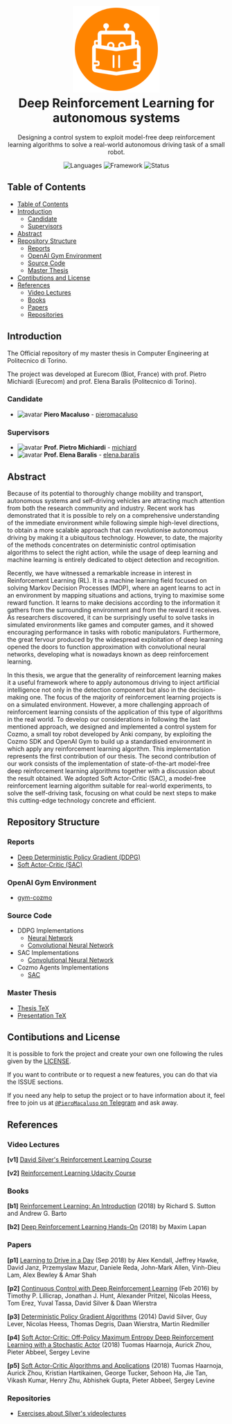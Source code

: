 <h1 align="center">
  <a href="https://github.com/pieromacaluso/RoomMonitor" title="RoomMonitor Documentation">
    <img alt="RoomMonitor" src="stuff/logo.svg" width="200px" height="200px" />
  </a>
  <br/>
  Deep Reinforcement Learning for autonomous systems
</h1>

<p align="center">
  Designing a control system to exploit model-free deep reinforcement learning algorithms to solve a real-world autonomous driving task of a small robot.
</p>

<p align="center">
 <img alt="Languages" src="https://img.shields.io/badge/Languages-Python-orange"/>
 <img alt="Framework" src="https://img.shields.io/badge/Framework-PyTorch%20|_OpenAI_Gym%20|_Flask-green"/>
<img alt="Status" src="https://img.shields.io/badge/Status-Work In Progress-orange"/>
</p>

## Table of Contents

- [Table of Contents](#table-of-contents)
- [Introduction](#introduction)
  - [Candidate](#candidate)
  - [Supervisors](#supervisors)
- [Abstract](#abstract)
- [Repository Structure](#repository-structure)
  - [Reports](#reports)
  - [OpenAI Gym Environment](#openai-gym-environment)
  - [Source Code](#source-code)
  - [Master Thesis](#master-thesis)
- [Contibutions and License](#contibutions-and-license)
- [References](#references)
  - [Video Lectures](#video-lectures)
  - [Books](#books)
  - [Papers](#papers)
  - [Repositories](#repositories)

## Introduction

The Official repository of my master thesis in Computer Engineering at Politecnico di Torino.

The project was developed at Eurecom (Biot, France) with prof. Pietro Michiardi (Eurecom) and prof. Elena Baralis (Politecnico di Torino).

### Candidate

- <img alt="avatar" src="https://github.com/pieromacaluso.png" width="20px" height="20px"> **Piero Macaluso** - [pieromacaluso](https://github.com/pieromacaluso)

### Supervisors

- <img alt="avatar" src="https://github.com/michiard.png" width="20px" height="20px"> **Prof. Pietro Michiardi** - [michiard](https://github.com/michiard)
- <img alt="avatar" src="https://dbdmg.polito.it/wordpress/wp-content/uploads/2010/12/Elena_tessera-150x150.jpg" width="20px" height="20px"> **Prof. Elena Baralis** - [elena.baralis](https://dbdmg.polito.it/wordpress/people/elena-baralis/)

## Abstract

Because of its potential to thoroughly change mobility and transport, autonomous systems and self-driving vehicles are attracting much attention from both the research community and industry.
Recent work has demonstrated that it is possible to rely on a comprehensive understanding of the immediate environment while following simple high-level directions, to obtain a more scalable approach that can revolutionise autonomous driving by making it a ubiquitous technology.
However, to date, the majority of the methods concentrates on deterministic control optimisation algorithms to select the right action, while the usage of deep learning and machine learning is entirely dedicated to object detection and recognition.

Recently, we have witnessed a remarkable increase in interest in Reinforcement Learning (RL). It is a machine learning field focused on solving Markov Decision Processes (MDP), where an agent learns to act in an environment by mapping situations and actions, trying to maximise some reward function. It learns to make decisions according to the information it gathers from the surrounding environment and from the reward it receives.
As researchers discovered, it can be surprisingly useful to solve tasks in simulated environments like games and computer games, and it showed encouraging performance in tasks with robotic manipulators. Furthermore, the great fervour produced by the widespread exploitation of deep learning opened the doors to function approximation with convolutional neural networks, developing what is nowadays known as deep reinforcement learning.

In this thesis, we argue that the generality of reinforcement learning makes it a useful framework where to apply autonomous driving to inject artificial intelligence not only in the detection component but also in the decision-making one.
The focus of the majority of reinforcement learning projects is on a simulated environment. However, a more challenging approach of reinforcement learning consists of the application of this type of algorithms in the real world.
To develop our considerations in following the last mentioned approach, we designed and implemented a control system for Cozmo, a small toy robot developed by Anki company, by exploiting the Cozmo SDK and OpenAI Gym to build up a standardised environment in which apply any reinforcement learning algorithm. This implementation represents the first contribution of our thesis. The second contribution of our work consists of the implementation of state-of-the-art model-free deep reinforcement learning algorithms together with a discussion about the result obtained. We adopted Soft Actor-Critic (SAC), a model-free reinforcement learning algorithm suitable for real-world experiments, to solve the self-driving task, focusing on what could be next steps to make this cutting-edge technology concrete and efficient.

## Repository Structure

### Reports

- [Deep Deterministic Policy Gradient (DDPG)](report_DDPG)
- [Soft Actor-Critic (SAC)](report_SAC)

### OpenAI Gym Environment

- [gym-cozmo](gym-cozmo)

### Source Code

- DDPG Implementations
    - [Neural Network](source_code/NN_DDPG_implementation)
    - [Convolutional Neural Network](source_code/CNN_DDPG_implementation)
- SAC Implementations
    - [Convolutional Neural Network](source_code/SAC_implementation)
- Cozmo Agents Implementations
    - [SAC](source_code/sac_cozmo)

### Master Thesis

- [Thesis TeX](master_thesis)
- [Presentation TeX](presentation)

## Contibutions and License

It is possible to fork the project and create your own one following the rules given by the [LICENSE](LICENSE).

If you want to contribute or to request a new features, you can do that via the ISSUE sections.

If you need any help to setup the project or to have information about it, feel free to join us at <a href="https://t.me/PieroMacaluso">`@PieroMacaluso` on Telegram</a> and ask away.

## References
  
### Video Lectures

**[v1]** [David Silver's Reinforcement Learning Course](http://www0.cs.ucl.ac.uk/staff/d.silver/web/Teaching.html)

**[v2]** [Reinforcement Learning Udacity Course](https://classroom.udacity.com/courses/ud600)

### Books

**[b1]** [Reinforcement Learning: An Introduction](http://incompleteideas.net/book/RLbook2018.pdf) (2018) by Richard S. Sutton and Andrew G. Barto

**[b2]** [Deep Reinforcement Learning Hands-On](https://www.packtpub.com/big-data-and-business-intelligence/deep-reinforcement-learning-hands) (2018) by Maxim Lapan

### Papers

**[p1]** [Learning to Drive in a Day](https://arxiv.org/pdf/1807.00412.pdf) (Sep 2018) by Alex Kendall, Jeffrey Hawke, David Janz, Przemyslaw Mazur, Daniele Reda, John-Mark Allen, Vinh-Dieu Lam, Alex Bewley & Amar Shah

**[p2]** [Continuous Control with Deep Reinforcement Learning](https://arxiv.org/pdf/1509.02971.pdf) (Feb 2016) by Timothy P. Lillicrap, Jonathan J. Hunt, Alexander Pritzel, Nicolas Heess, Tom Erez, Yuval Tassa, David Silver & Daan Wierstra

**[p3]** [Deterministic Policy Gradient Algorithms](http://proceedings.mlr.press/v32/silver14.pdf) (2014) David Silver, Guy Lever, Nicolas Heess, Thomas Degris, Daan Wierstra, Martin Riedmiller

**[p4]** [Soft Actor-Critic: Off-Policy Maximum Entropy Deep Reinforcement Learning with a Stochastic Actor](https://arxiv.org/pdf/1801.01290) (2018) Tuomas Haarnoja, Aurick Zhou, Pieter Abbeel, Sergey Levine

**[p5]** [Soft Actor-Critic Algorithms and Applications](http://proceedings.mlr.press/v32/silver14.pdf) (2018) Tuomas Haarnoja, Aurick Zhou, Kristian Hartikainen, George Tucker, Sehoon Ha, Jie Tan, Vikash Kumar, Henry Zhu, Abhishek Gupta, Pieter Abbeel, Sergey Levine

### Repositories

- [Exercises about Silver's videolectures](https://github.com/dennybritz/reinforcement-learning)
